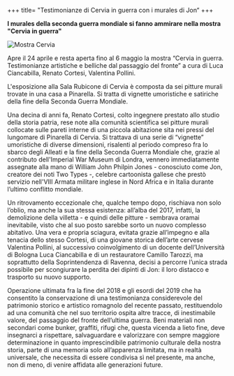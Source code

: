 +++
title= "Testimonianze di Cervia in guerra con i murales di Jon“
+++

**I murales della seconda guerra mondiale si fanno ammirare nella mostra "Cervia in guerra"**

<img src="/images/files/Mostra_murales.jpg"  title="Mostra Cervia">

 Apre il 24 aprile e resta aperta fino al 6 maggio la mostra “Cervia in guerra. Testimonianze artistiche e belliche dal passaggio del fronte” a cura di Luca Ciancabilla, Renato Cortesi, Valentina Pollini.

L'esposizione alla Sala Rubicone di Cervia è composta da sei pitture murali trovate in una casa a Pinarella. Si tratta di vignette umoristiche e satiriche della fine della Seconda Guerra Mondiale.

Una decina di anni fa, Renato Cortesi, colto ingegnere prestato allo studio della storia patria, rese note alla comunità scientifica sei pitture murali collocate sulle pareti interne di una piccola abitazione sita nei pressi del lungomare di Pinarella di Cervia. Si trattava di una serie di “vignette” umoristiche di diverse dimensioni, risalenti al periodo compreso fra lo sbarco degli Alleati e la fine della Seconda Guerra Mondiale che, grazie al contributo dell'Imperial War Museum di Londra, vennero immediatamente assegnate alla mano di William John Philpin Jones - conosciuto come Jon, creatore dei noti Two Types -, celebre cartoonista gallese che prestò servizio nell'VIII Armata militare inglese in Nord Africa e in Italia durante l’ultimo conflitto mondiale. 

Un ritrovamento eccezionale che, qualche tempo dopo, rischiava non solo l’oblio, ma anche la sua stessa esistenza: all’alba del 2017, infatti, la demolizione della villetta - e quindi delle pitture - sembrava oramai inevitabile, visto che al suo posto sarebbe sorto un nuovo complesso abitativo. 
Una vera e propria sciagura, evitata grazie all’impegno e alla tenacia dello stesso Cortesi, di una giovane storica dell’arte cervese Valentina Pollini, al successivo coinvolgimento di un docente dell’Università di Bologna  Luca Ciancabilla  e di un restauratore  Camillo Tarozzi, ma soprattutto della Soprintendenza di Ravenna, decisi a percorre l’unica strada possibile per scongiurare la perdita dei dipinti di Jon: il loro distacco e trasporto su nuovo supporto.

Operazione ultimata fra la fine del 2018 e gli esordi del 2019 che ha consentito la conservazione di una testimonianza considerevole del patrimonio storico e artistico romagnolo del recente passato, restituendolo ad una comunità che nel suo territorio ospita altre tracce, di inestimabile valore, del passaggio del fronte dell’ultima guerra. Beni materiali non secondari come bunker, graffiti, rifugi che, questa vicenda a lieto fine, deve insegnarci a rispettare, salvaguardare e valorizzare con sempre maggiore determinazione in quanto imprescindibile patrimonio culturale della nostra storia, parte di una memoria solo all’apparenza limitata, ma in realtà universale, che necessita di essere condivisa sì nel presente, ma anche, non di meno, di venire affidata alle generazioni future.

